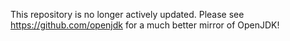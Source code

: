 This repository is no longer actively updated.  Please see https://github.com/openjdk for a much better mirror of OpenJDK!
